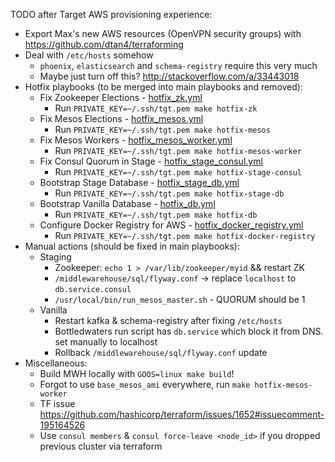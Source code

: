 TODO after Target AWS provisioning experience:

* Export Max's new AWS resources (OpenVPN security groups) with https://github.com/dtan4/terraforming
* Deal with `/etc/hosts` somehow
	* `phoenix`, `elasticsearch` and `schema-registry` require this very much
	* Maybe just turn off this? http://stackoverflow.com/a/33443018
* Hotfix playbooks (to be merged into main playbooks and removed):
	* Fix Zookeeper Elections - [hotfix_zk.yml](https://github.com/FoxComm/highlander/blob/feature/aws-target-cont/prov-shit/ansible/hotfix_zk.yml)
		* Run `PRIVATE_KEY=~/.ssh/tgt.pem make hotfix-zk`
	* Fix Mesos Elections - [hotfix_mesos.yml](https://github.com/FoxComm/highlander/blob/feature/aws-target-cont/prov-shit/ansible/hotfix_mesos.yml)
		* Run `PRIVATE_KEY=~/.ssh/tgt.pem make hotfix-mesos`
	* Fix Mesos Workers - [hotfix_mesos_worker.yml](https://github.com/FoxComm/highlander/blob/feature/aws-target-cont/prov-shit/ansible/hotfix_mesos_worker.yml)
		* Run `PRIVATE_KEY=~/.ssh/tgt.pem make hotfix-mesos-worker`
	* Fix Consul Quorum in Stage - [hotfix_stage_consul.yml](https://github.com/FoxComm/highlander/blob/feature/aws-target-cont/prov-shit/ansible/hotfix_stage_consul.yml)
		* Run `PRIVATE_KEY=~/.ssh/tgt.pem make hotfix-stage-consul`
	* Bootstrap Stage Database - [hotfix_stage_db.yml](https://github.com/FoxComm/highlander/blob/feature/aws-target-cont/prov-shit/ansible/hotfix_stage_db.yml)
		* Run `PRIVATE_KEY=~/.ssh/tgt.pem make hotfix-stage-db`
	* Bootstrap Vanilla Database - [hotfix_db.yml](https://github.com/FoxComm/highlander/blob/feature/aws-target-cont/prov-shit/ansible/hotfix_db.yml)
		* Run `PRIVATE_KEY=~/.ssh/tgt.pem make hotfix-db`
	* Configure Docker Registry for AWS - [hotfix_docker_registry.yml](https://github.com/FoxComm/highlander/blob/feature/aws-target-cont/prov-shit/ansible/hotfix_zk.yml)
		* Run `PRIVATE_KEY=~/.ssh/tgt.pem make hotfix-docker-registry`
* Manual actions (should be fixed in main playbooks):
	* Staging
		* Zookeeper: `echo 1 > /var/lib/zookeeper/myid` && restart ZK
		* `/middlewarehouse/sql/flyway.conf` -> replace `localhost` to `db.service.consul`
		* `/usr/local/bin/run_mesos_master.sh` - QUORUM should be 1
	* Vanilla		
		* Restart kafka & schema-registry after fixing `/etc/hosts`
		* Bottledwaters run script has `db.service` which block it from DNS. set manually to localhost
		* Rollback `/middlewarehouse/sql/flyway.conf` update
* Miscellaneous:
	* Build MWH locally with `GOOS=linux make build`!
	* Forgot to use `base_mesos_ami` everywhere, run `make hotfix-mesos-worker`
	* TF issue https://github.com/hashicorp/terraform/issues/1652#issuecomment-195164526
	* Use `consul members` & `consul force-leave <node_id>` if you dropped previous cluster via terraform